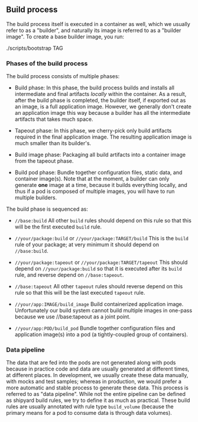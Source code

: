 ## Build process

The build process itself is executed in a container as well, which we
usually refer to as a "builder", and naturally its image is referred to
as a "builder image".  To create a base builder image, you run:

  ./scripts/bootstrap TAG

### Phases of the build process

The build process consists of multiple phases:

  * Build phase: In this phase, the build process builds and installs
    all intermediate and final artifacts _locally_ within the container.
    As a result, after the build phase is completed, the builder itself,
    if exported out as an image, is a full application image.  However,
    we generally don't create an application image this way because a
    builder has all the intermediate artifacts that takes much space.

  * Tapeout phase: In this phase, we cherry-pick only build artifacts
    required in the final application image.  The resulting application
    image is much smaller than its builder's.

  * Build image phase: Packaging all build artifacts into a container
    image from the tapeout phase.

  * Build pod phase: Bundle together configuration files, static data,
    and container image(s).  Note that at the moment, a builder can only
    generate **one** image at a time, because it builds everything
    locally, and thus if a pod is composed of multiple images, you will
    have to run multiple builders.

The build phase is sequenced as:

  * `//base:build`
    All other `build` rules should depend on this rule so that this will
    be the first executed `build` rule.

  * `//your/package:build` or `//your/package:TARGET/build`
    This is the `build` rule of your package; at very minimum it should
    depend on `//base:build`.

  * `//your/package:tapeout` or `//your/package:TARGET/tapeout`
    This should depend on `//your/package:build` so that it is executed
    after its `build` rule, and reverse depend on `//base:tapeout`.

  * `//base:tapeout`
    All other `tapeout` rules should reverse depend on this rule so that
    this will be the last executed `tapeout` rule.

  * `//your/app:IMAGE/build_image`
    Build containerized application image.  Unfortunately our build
    system cannot build multiple images in one-pass because we use
    //base:tapeout as a joint point.

  * `//your/app:POD/build_pod`
    Bundle together configuration files and application image(s) into a
    pod (a tightly-coupled group of containers).

### Data pipeline

The data that are fed into the pods are not generated along with pods
because in practice code and data are usually generated at different
times, at different places.  In development, we usually create these
data manually, with mocks and test samples; whereas in production, we
would prefer a more automatic and stable process to generate these data.
This process is referred to as "data pipeline".  While not the entire
pipeline can be defined as shipyard build rules, we try to define it as
much as practical.  These build rules are usually annotated with rule
type `build_volume` (because the primary means for a pod to consume data
is through data volumes).
